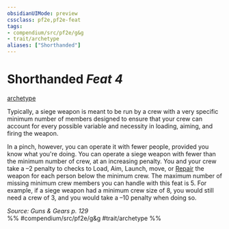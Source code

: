 ```yaml
---
obsidianUIMode: preview
cssclass: pf2e,pf2e-feat
tags:
- compendium/src/pf2e/g&g
- trait/archetype
aliases: ["Shorthanded"]
---
```

# Shorthanded  *Feat 4*  
[archetype](../../Rules/traits/archetype.md)  


Typically, a siege weapon is meant to be run by a crew with a very specific minimum number of members designed to ensure that your crew can account for every possible variable and necessity in loading, aiming, and firing the weapon.

In a pinch, however, you can operate it with fewer people, provided you know what you're doing. You can operate a siege weapon with fewer than the minimum number of crew, at an increasing penalty. You and your crew take a –2 penalty to checks to Load, Aim, Launch, move, or [Repair](../../Rules/actions/repair.md) the weapon for each person below the minimum crew. The maximum number of missing minimum crew members you can handle with this feat is 5. For example, if a siege weapon had a minimum crew size of 8, you would still need a crew of 3, and you would take a –10 penalty when doing so.

*Source: Guns & Gears p. 129*  
%% #compendium/src/pf2e/g&g #trait/archetype %%